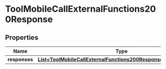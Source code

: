 

# ToolMobileCallExternalFunctions200Response


## Properties

| Name | Type | Description | Notes |
|------------ | ------------- | ------------- | -------------|
|**responses** | [**List&lt;ToolMobileCallExternalFunctions200ResponseResponsesInner&gt;**](ToolMobileCallExternalFunctions200ResponseResponsesInner.md) |  |  |



